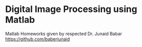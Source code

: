 #  Digital Image Processing using Matlab
Matlab Homeworks given by respected Dr. Junaid Babar 
https://github.com/baberjunaid
